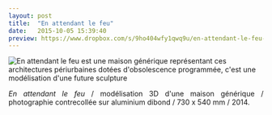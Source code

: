 ```yaml
---
layout: post
title:  "En attendant le feu"
date:   2015-10-05 15:39:40
preview: https://www.dropbox.com/s/9ho404wfy1qwq9u/en-attendant-le-feu-preview.jpg?raw=1
---
```


<img src="https://www.dropbox.com/s/r81pv8pipb8zlen/en-attendant-le-feu.jpg?raw=1" alt="En attendant le feu est une maison g&eacute;n&eacute;rique repr&eacute;sentant ces architectures p&eacute;riurbaines dot&eacute;es d'obsolescence programm&eacute;e, c'est  une mod&eacute;lisation d'une future sculpture">

<p style="text-align:justify">
<span style="font-style: italic;">En attendant le feu</span> / mod&eacute;lisation 3D d'une maison g&eacute;n&eacute;rique / photographie contrecoll&eacute;e sur aluminium dibond / 730 x 540 mm / 2014.
</p>


